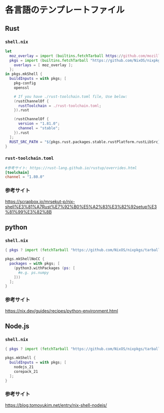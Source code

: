 # 各言語のテンプレートファイル

## Rust

### `shell.nix`

```nix
let
  moz_overlay = import (builtins.fetchTarball https://github.com/mozilla/nixpkgs-mozilla/archive/master.tar.gz);
  pkgs = import (builtins.fetchTarball "https://github.com/NixOS/nixpkgs/archive/5de1564aed415bf9d0f281461babc2d101dd49ff.tar.gz") {
    overlays = [ moz_overlay ];
  };
in pkgs.mkShell {
  buildInputs = with pkgs; [
    pkg-config
    openssl

    # If you have ./rust-toolchain.toml file, Use below:
    (rustChannelOf {
      rustToolchain = ./rust-toolchain.toml;
    }).rust

    (rustChannelOf {
      version = "1.81.0";
      channel = "stable";
    }).rust
  ];
  RUST_SRC_PATH = "${pkgs.rust.packages.stable.rustPlatform.rustLibSrc}";
}
```

### `rust-toolchain.toml`

```toml
#参考サイト: https://rust-lang.github.io/rustup/overrides.html
[toolchain]
channel = "1.80.0"
```

### 参考サイト

https://scrapbox.io/mrsekut-p/nix-shell%E3%81%A7Rust%E7%92%B0%E5%A2%83%E3%82%92setup%E3%81%99%E3%82%8B

## python

### `shell.nix`

```nix
{ pkgs ? import (fetchTarball "https://github.com/NixOS/nixpkgs/tarball/nixos-23.11") {} }:

pkgs.mkShellNoCC {
  packages = with pkgs; [
    (python3.withPackages (ps: [
      #e.g. ps.numpy
    ]))
  ];
}
```

### 参考サイト

https://nix.dev/guides/recipes/python-environment.html

## Node.js

### `shell.nix`

```nix
{ pkgs ? import (fetchTarball "https://github.com/NixOS/nixpkgs/tarball/nixos-23.11") {} }:

pkgs.mkShell {
  buildInputs = with pkgs; [
    nodejs_21
    corepack_21
  ];
}
```

### 参考サイト

https://blog.tomoyukim.net/entry/nix-shell-nodejs/
